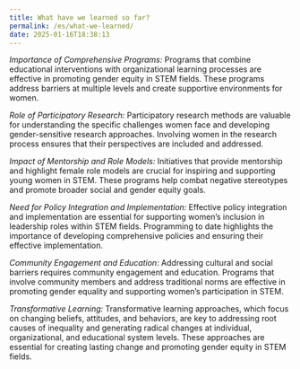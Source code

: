 ```yaml
---
title: What have we learned so far?
permalink: /es/what-we-learned/
date: 2025-01-16T18:38:13
---
```


*Importance of Comprehensive Programs:*
Programs that combine educational interventions with organizational learning processes are effective in promoting gender equity in STEM fields. These programs address barriers at multiple levels and create supportive environments for women.

*Role of Participatory Research:*
Participatory research methods are valuable for understanding the specific challenges women face and developing gender-sensitive research approaches. Involving women in the research process ensures that their perspectives are included and addressed.

*Impact of Mentorship and Role Models:*
Initiatives that provide mentorship and highlight female role models are crucial for inspiring and supporting young women in STEM. These programs help combat negative stereotypes and promote broader social and gender equity goals.

*Need for Policy Integration and Implementation:*
Effective policy integration and implementation are essential for supporting women’s inclusion in leadership roles within STEM fields. Programming to date highlights the importance of developing comprehensive policies and ensuring their effective implementation.

*Community Engagement and Education:*
Addressing cultural and social barriers requires community engagement and education. Programs that involve community members and address traditional norms are effective in promoting gender equality and supporting women’s participation in STEM.

*Transformative Learning:*
Transformative learning approaches, which focus on changing beliefs, attitudes, and behaviors, are key to addressing root causes of inequality and generating radical changes at individual, organizational, and educational system levels. These approaches are essential for creating lasting change and promoting gender equity in STEM fields.
